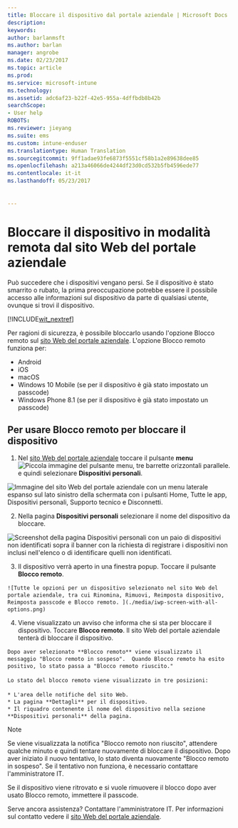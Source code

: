 ```yaml
---
title: Bloccare il dispositivo dal portale aziendale | Microsoft Docs
description: 
keywords: 
author: barlanmsft
ms.author: barlan
manager: angrobe
ms.date: 02/23/2017
ms.topic: article
ms.prod: 
ms.service: microsoft-intune
ms.technology: 
ms.assetid: adc6af23-b22f-42e5-955a-4dffbdb8b42b
searchScope:
- User help
ROBOTS: 
ms.reviewer: jieyang
ms.suite: ems
ms.custom: intune-enduser
ms.translationtype: Human Translation
ms.sourcegitcommit: 9ff1adae93fe6873f5551cf58b1a2e89638dee85
ms.openlocfilehash: a213a46066de4244df23d0cd532b5fb4596ede77
ms.contentlocale: it-it
ms.lasthandoff: 05/23/2017


---
```


# <a name="remotely-lock-your-device-from-the-company-portal-website"></a>Bloccare il dispositivo in modalità remota dal sito Web del portale aziendale

Può succedere che i dispositivi vengano persi. Se il dispositivo è stato smarrito o rubato, la prima preoccupazione potrebbe essere il possibile accesso alle informazioni sul dispositivo da parte di qualsiasi utente, ovunque si trovi il dispositivo.

[!INCLUDE[wit_nextref](includes/end-user-password-guidance.md)]

Per ragioni di sicurezza, è possibile bloccarlo usando l'opzione Blocco remoto sul [sito Web del portale aziendale](http://portal.manage.microsoft.com). L'opzione Blocco remoto funziona per:

* Android
* iOS
* macOS
* Windows 10 Mobile (se per il dispositivo è già stato impostato un passcode)
* Windows Phone 8.1 (se per il dispositivo è già stato impostato un passcode)

## <a name="to-use-remote-lock-to-lock-your-device"></a>Per usare Blocco remoto per bloccare il dispositivo

1.    Nel [sito Web del portale aziendale](http://portal.manage.microsoft.com) toccare il pulsante __menu__ ![Piccola immagine del pulsante menu, tre barrette orizzontali parallele.](/Intune/whats-new/media/CP_hamburger_menu.png) e quindi selezionare __Dispositivi personali__.

  ![Immagine del sito Web del portale aziendale con un menu laterale espanso sul lato sinistro della schermata con i pulsanti Home, Tutte le app, Dispositivi personali, Supporto tecnico e Disconnetti.](/media/iwp-expanded-sidebar.png)

2. Nella pagina __Dispositivi personali__ selezionare il nome del dispositivo da bloccare.

  ![Screenshot della pagina Dispositivi personali con un paio di dispositivi non identificati sopra il banner con la richiesta di registrare i dispositivi non inclusi nell'elenco o di identificare quelli non identificati.](./media/macOS_enroll_002_tap_here_banner.png)

3.    Il dispositivo verrà aperto in una finestra popup. Toccare il pulsante **Blocco remoto**.

    ![Tutte le opzioni per un dispositivo selezionato nel sito Web del portale aziendale, tra cui Rinomina, Rimuovi, Reimposta dispositivo, Reimposta passcode e Blocco remoto. ](./media/iwp-screen-with-all-options.png)

4.    Viene visualizzato un avviso che informa che si sta per bloccare il dispositivo. Toccare **Blocco remoto**. Il sito Web del portale aziendale tenterà di bloccare il dispositivo.

    Dopo aver selezionato **Blocco remoto** viene visualizzato il messaggio "Blocco remoto in sospeso".  Quando Blocco remoto ha esito positivo, lo stato passa a "Blocco remoto riuscito."

    Lo stato del blocco remoto viene visualizzato in tre posizioni:

    * L'area delle notifiche del sito Web.
    * La pagina **Dettagli** per il dispositivo.
    * Il riquadro contenente il nome del dispositivo nella sezione **Dispositivi personali** della pagina.

> [!Note]
> Se viene visualizzata la notifica "Blocco remoto non riuscito", attendere qualche minuto e quindi tentare nuovamente di bloccare il dispositivo. Dopo aver iniziato il nuovo tentativo, lo stato diventa nuovamente "Blocco remoto in sospeso". Se il tentativo non funziona, è necessario contattare l'amministratore IT.

Se il dispositivo viene ritrovato e si vuole rimuovere il blocco dopo aver usato Blocco remoto, immettere il passcode.

Serve ancora assistenza? Contattare l'amministratore IT. Per informazioni sul contatto vedere il [sito Web del portale aziendale](http://portal.manage.microsoft.com).

